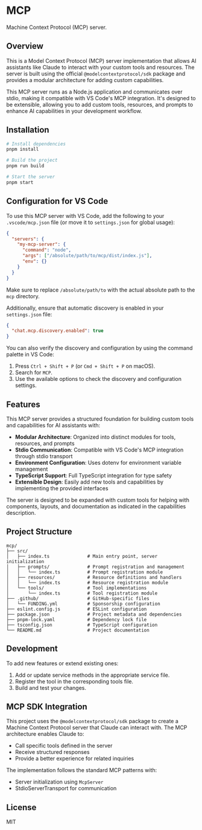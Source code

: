 # MCP

Machine Context Protocol (MCP) server.

## Overview

This is a Model Context Protocol (MCP) server implementation that allows AI assistants like Claude to interact with your custom tools and resources. The server is built using the official `@modelcontextprotocol/sdk` package and provides a modular architecture for adding custom capabilities.

This MCP server runs as a Node.js application and communicates over stdio, making it compatible with VS Code's MCP integration. It's designed to be extensible, allowing you to add custom tools, resources, and prompts to enhance AI capabilities in your development workflow.

## Installation

```bash
# Install dependencies
pnpm install

# Build the project
pnpm run build

# Start the server
pnpm start
```

## Configuration for VS Code

To use this MCP server with VS Code, add the following to your `.vscode/mcp.json` file (or move it to `settings.json` for global usage):

```json
{
  "servers": {
    "my-mcp-server": {
      "command": "node",
      "args": ["/absolute/path/to/mcp/dist/index.js"],
      "env": {}
    }
  }
}
```

Make sure to replace `/absolute/path/to` with the actual absolute path to the `mcp` directory.

Additionally, ensure that automatic discovery is enabled in your `settings.json` file:

```json
{
  "chat.mcp.discovery.enabled": true
}
```

You can also verify the discovery and configuration by using the command palette in VS Code:

1. Press `Ctrl + Shift + P` (or `Cmd + Shift + P` on macOS).
2. Search for `MCP`.
3. Use the available options to check the discovery and configuration settings.

## Features

This MCP server provides a structured foundation for building custom tools and capabilities for AI assistants with:

- **Modular Architecture**: Organized into distinct modules for tools, resources, and prompts
- **Stdio Communication**: Compatible with VS Code's MCP integration through stdio transport
- **Environment Configuration**: Uses dotenv for environment variable management
- **TypeScript Support**: Full TypeScript integration for type safety
- **Extensible Design**: Easily add new tools and capabilities by implementing the provided interfaces

The server is designed to be expanded with custom tools for helping with components, layouts, and documentation as indicated in the capabilities description.

## Project Structure

```
mcp/
├── src/
│   ├── index.ts              # Main entry point, server initialization
│   ├── prompts/              # Prompt registration and management
│   │   └── index.ts          # Prompt registration module
│   ├── resources/            # Resource definitions and handlers
│   │   └── index.ts          # Resource registration module
│   └── tools/                # Tool implementations
│       └── index.ts          # Tool registration module
├── .github/                  # GitHub-specific files
│   └── FUNDING.yml           # Sponsorship configuration
├── eslint.config.js          # ESLint configuration
├── package.json              # Project metadata and dependencies
├── pnpm-lock.yaml            # Dependency lock file
├── tsconfig.json             # TypeScript configuration
└── README.md                 # Project documentation
```

## Development

To add new features or extend existing ones:

1. Add or update service methods in the appropriate service file.
2. Register the tool in the corresponding tools file.
3. Build and test your changes.

## MCP SDK Integration

This project uses the `@modelcontextprotocol/sdk` package to create a Machine Context Protocol server that Claude can interact with. The MCP architecture enables Claude to:

- Call specific tools defined in the server
- Receive structured responses
- Provide a better experience for related inquiries

The implementation follows the standard MCP patterns with:
- Server initialization using `McpServer`
- StdioServerTransport for communication

## License

MIT
